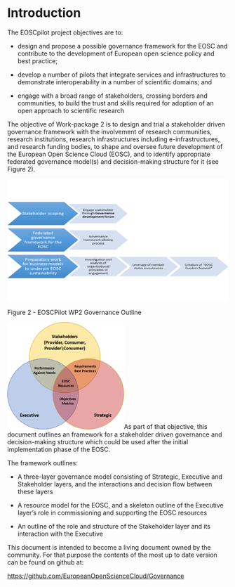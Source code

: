 Introduction
============

The EOSCpilot project objectives are to:

-   design and propose a possible governance framework for the EOSC and
    contribute to the development of European open science policy and
    best practice;

-   develop a number of pilots that integrate services and
    infrastructures to demonstrate interoperability in a number of
    scientific domains; and

-   engage with a broad range of stakeholders, crossing borders and
    communities, to build the trust and skills required for adoption of
    an open approach to scientific research

The objective of Work-package 2 is to design and trial a stakeholder
driven governance framework with the involvement of research
communities, research institutions, research infrastructures including
e-infrastructures, and research funding bodies, to shape and oversee
future development of the European Open Science Cloud (EOSC), and to
identify appropriate federated governance model(s) and decision-making
structure for it (see Figure 2).

<img src="./Introduction/media/image1.png" style="width:6.29921in;height:2.90157in" />

Figure 2 - EOSCPilot WP2 Governance Outline

<img src="./Introduction/media/image2.png" style="width:2.77153in;height:2.53403in" />As
part of that objective, this document outlines an framework for a
stakeholder driven governance and decision-making structure which could
be used after the initial implementation phase of the EOSC.

The framework outlines:

-   A three-layer governance model consisting of Strategic, Executive
    and Stakeholder layers, and the interactions and decision flow
    between these layers

-   A resource model for the EOSC, and a skeleton outline of the
    Executive layer’s role in commissioning and supporting the EOSC
    resources

-   An outline of the role and structure of the Stakeholder layer and
    its interaction with the Executive

This document is intended to become a living document owned by the
community. For that purpose the contents of the most up to date version
can be found on github at:

<https://github.com/EuropeanOpenScienceCloud/Governance>
